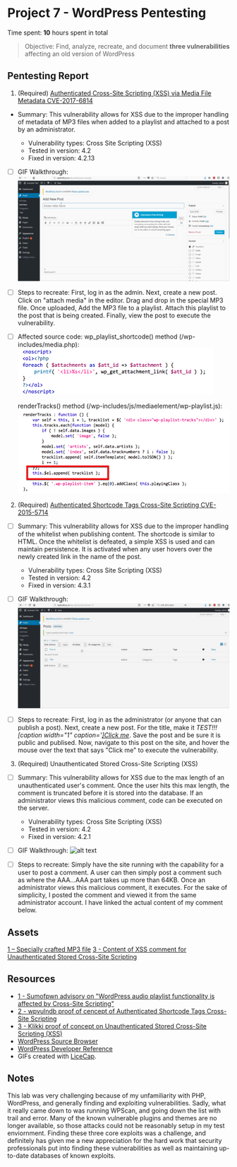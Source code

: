 # Project 7 - WordPress Pentesting

Time spent: **10** hours spent in total

> Objective: Find, analyze, recreate, and document **three vulnerabilities** affecting an old version of WordPress

## Pentesting Report

1. (Required) [Authenticated Cross-Site Scripting (XSS) via Media File Metadata CVE-2017-6814](https://www.cvedetails.com/cve/CVE-2017-6814/)
- Summary: This vulnerability allows for XSS due to the improper handling of metadata of MP3 files when added to a playlist and attached to a post by an administrator.

    - Vulnerability types: Cross Site Scripting (XSS)
    - Tested in version: 4.2
    - Fixed in version: 4.2.13
    
- [ ] GIF Walkthrough: ![alt text](https://github.com/WickedElectronics/Secure-Software-Engineering/blob/Week-7/mp3%20xss.gif "MP3 XSS Vulnerability")
    
- [ ] Steps to recreate: First, log in as the admin. Next, create a new post. Click on "attach media" in the editor. Drag and drop in the special MP3 file. Once uploaded, Add the MP3 file to a playlist. Attach this playlist to the post that is being created. Finally, view the post to execute the vulnerability.
			
- [ ] Affected source code: wp_playlist_shortcode() method (/wp-includes/media.php): 
![alt text](https://github.com/WickedElectronics/Secure-Software-Engineering/blob/Week-7/mp3%20code1.png "MP3 XSS Vulnerability 1")

  renderTracks() method (/wp-includes/js/mediaelement/wp-playlist.js): 
  ![alt text](https://github.com/WickedElectronics/Secure-Software-Engineering/blob/Week-7/mp3%20code2.png "MP3 XSS Vulnerability 2")
 
 

2. (Required) [Authenticated Shortcode Tags Cross-Site Scripting CVE-2015-5714](http://cve.mitre.org/cgi-bin/cvename.cgi?name=CVE-2015-5714)
  - [ ] Summary: This vulnerability allows for XSS due to the improper handling of the whitelist when publishing content. The shortcode is similar to HTML. Once the whitelist is defeated, a simple XSS is used and can maintain persistence. It is activated when any user hovers over the newly created link in the name of the post.
  
    - Vulnerability types: Cross Site Scripting (XSS)
    - Tested in version: 4.2
    - Fixed in version: 4.3.1
    
  - [ ] GIF Walkthrough: ![alt text](https://github.com/WickedElectronics/Secure-Software-Engineering/blob/Week-7/post%20xss.gif "MP3 XSS Vulnerability")
  
  - [ ] Steps to recreate: First, log in as the administrator (or anyone that can publish a post). Next, create a new post. For the title, make it _TEST!!![caption width="1" caption='<a href="' ">]</a><a href="http://onMouseOver='alert(1)'">Click me</a>_. Save the post and be sure it is public and publised. Now, navigate to this post on the site, and hover the mouse over the text that says "Click me" to execute the vulnerability.
  
    
3. (Required) Unauthenticated Stored Cross-Site Scripting (XSS)
  - [ ] Summary: This vulnerability allows for XSS due to the max length of an unauthenticated user's comment. Once the user hits this max length, the comment is truncated before it is stored into the database. If an administrator views this malicious comment, code can be executed on the server.
  
    - Vulnerability types: Cross Site Scripting (XSS)
    - Tested in version: 4.2
    - Fixed in version: 4.2.1
    
  - [ ] GIF Walkthrough: ![alt text](https://github.com/WickedElectronics/Secure-Software-Engineering/blob/Week-7/comment%20xss.gif "MP3 XSS Vulnerability")
  
  - [ ] Steps to recreate: Simply have the site running with the capability for a user to post a comment. A user can then simply post a comment such as _<a title='x onmouseover=alert(unescape(/hello%20world/.source)) style=position:absolute;left:0;top:0;width:5000px;height:5000px  AAAAAAAAAAAA...[64 KB]..AAA'></a>_ where the AAA...AAA part takes up more than 64KB. Once an administrator views this malicious comment, it executes. For the sake of simplicity, I posted the comment and viewed it from the same administrator account. I have linked the actual content of my comment below.
  

## Assets

[1 – Specially crafted MP3 file](https://securify.nl/advisory/SFY20160742/xss.mp3)
[3 - Content of XSS comment for Unauthenticated Stored Cross-Site Scripting](https://pastebin.com/SMnhZHgG)

## Resources

- [1 - Sumofpwn advisory on "WordPress audio playlist functionality is affected by Cross-Site Scripting"](https://sumofpwn.nl/advisory/2016/wordpress_audio_playlist_functionality_is_affected_by_cross_site_scripting.html)
- [2 - wpvulndb proof of cencept of Authenticated Shortcode Tags Cross-Site Scripting](https://wpvulndb.com/vulnerabilities/8186)
- [3 - Klikki proof of concept on Unauthenticated Stored Cross-Site Scripting (XSS)](https://klikki.fi/adv/wordpress2.html)
- [WordPress Source Browser](https://core.trac.wordpress.org/browser/)
- [WordPress Developer Reference](https://developer.wordpress.org/reference/)
- GIFs created with [LiceCap](http://www.cockos.com/licecap/).

## Notes

This lab was very challenging because of my unfamiliarity with PHP, WordPress, and generally finding and exploiting vulnerabilities. Sadly, what it really came down to was running WPScan, and going down the list with trail and error. Many of the known vulnerable plugins and themes are no longer available, so those attacks could not be reasonably setup in my test enviornment. Finding these three core exploits was a challenge, and definitely has given me a new appreciation for the hard work that security professionals put into finding these vulnerabilities as well as maintaining up-to-date databases of known exploits.
